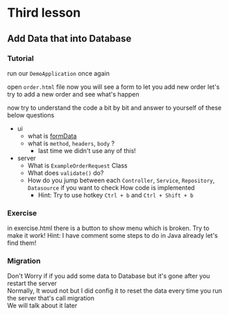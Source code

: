 # Third lesson

## Add Data that into Database

### Tutorial

run our `DemoApplication` once again

open `order.html` file
now you will see a form to let you add new order
let's try to add a new order and see what's happen

now try to understand the code a bit by bit and answer to yourself of these below questions

- ui
  - what is [formData](https://magazine.techacademy.jp/magazine/21089)
  - what is `method`, `headers`, `body` ?
    - last time we didn't use any of this!
- server
  - What is `ExampleOrderRequest` Class
  - What does `validate()` do?
  - How do you jump between each `Controller`, `Service`, `Repository`, `Datasource` if you want to check How code is implemented
    - Hint: Try to use hotkey `Ctrl + b` and `Ctrl + Shift + b`

### Exercise

in exercise.html there is a button to show menu which is broken. Try to make it work!
Hint: I have comment some steps to do in Java already let's find them!

### Migration

Don't Worry if if you add some data to Database but it's gone after you restart the server  
Normally, It woud not but I did config it to reset the data every time you run the server that's call migration  
We will talk about it later
